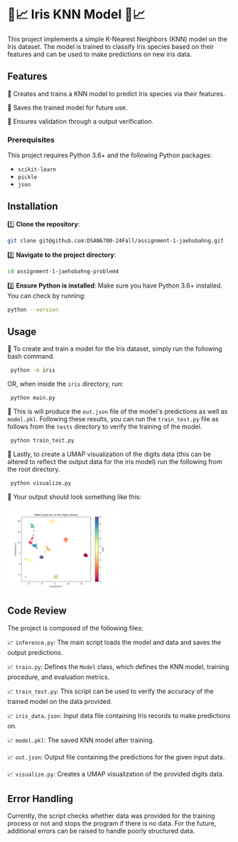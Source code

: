 # 🪻📈 Iris KNN Model 🪻📈

This project implements a simple K-Nearest Neighbors (KNN) model on the Iris dataset. The model is trained to classify Iris species based on their features and can be used to make predictions on new iris data. 

## Features

🪻 Creates and trains a KNN model to predict Iris species via their features. 

🪻 Saves the trained model for future use. 

🪻 Ensures validation through a output verification. 

### Prerequisites

This project requires Python 3.6+ and the following Python packages:

- `scikit-learn`
- `pickle`
- `json`

## Installation 

1️⃣ **Clone the repository**:
   ```bash
   git clone git@github.com:DSAN6700-24Fall/assignment-1-jaehobahng.git
   ```

2️⃣ **Navigate to the project directory**:
   ```bash
   cd assignment-1-jaehobahng-problem4
   ```

3️⃣ **Ensure Python is installed**:
   Make sure you have Python 3.6+ installed. You can check by running:
   ```bash
   python --version
   ```

## Usage

🪻 To create and train a model for the Iris dataset, simply run the following bash command. 

```bash
 python -m iris
```

OR, when inside the `iris` directory, run:

```bash
 python main.py
```
🪻 This is will produce the `out.json` file of the model's predictions as well as `model.pkl`.
    Following these results, you can run the `train_test.py` file as follows from the `tests` directory to verify the training of the model. 

```bash
 python train_test.py
```
🪻 Lastly, to create a UMAP visualization of the digits data (this can be altered to reflect the output data for the iris model) run the following from the root directory. 

```bash
 python visualize.py
```

🪻 Your output should look something like this:

<!-- ![View Visualization](./public/umap.png) -->
<img src="./public/umap.png" alt="View Visualization" style="width: 50%;">


## Code Review

The project is composed of the following files:

📈 `inference.py`: The main script loads the model and data and saves the output predictions.

📈 `train.py`: Defines the `Model` class, which defines the KNN model, training procedure, and evaluation metrics.

📈 `train_test.py`: This script can be used to verify the accuracy of the trained model on the data provided. 

📈 `iris_data.json`: Input data file containing Iris records to make predictions on.

📈 `model.pkl`: The saved KNN model after training.

📈 `out.json`: Output file containing the predictions for the given input data.

📈 `visualize.py`: Creates a UMAP visualization of the provided digits data. 

## Error Handling
Currently, the script checks whether data was provided for the training process or not and stops the program if there is no data. For the future, additional errors can be raised to handle poorly structured data. 
